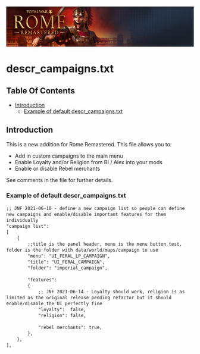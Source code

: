 ![Workshop_header_template](/Workshop_header_template.png)
# descr_campaigns.txt

## Table Of Contents

* [Introduction](#introduction)
    * [Example of default descr_campaigns.txt](#example-of-default-descr_campaignstxt)

## Introduction

This is a new addition for Rome Remastered. This file allows you to:

* Add in custom campaigns to the main menu
* Enable Loyalty and/or Religion from BI / Alex into your mods
* Enable or disable Rebel merchants

See comments in the file for further details.

### Example of default descr_campaigns.txt

```
;; JNF 2021-06-10 - define a new campaign list so people can define new campaigns and enable/disable important features for them individually
"campaign list":
[
	{
		;;title is the panel header, menu is the menu button test, folder is the folder with data/world/maps/campaign to use
		"menu": "UI_FERAL_LP_CAMPAIGN",
		"title": "UI_FERAL_CAMPAIGN",
		"folder": "imperial_campaign",

		"features":
		{
			;; JNF 2021-06-14 - Loyalty should work, religion is as limited as the original release pending refactor but it should enable/disable the UI perfectly fine
			"loyalty":  false,
			"religion": false,

			"rebel merchants": true,
		},
	},
],
```
